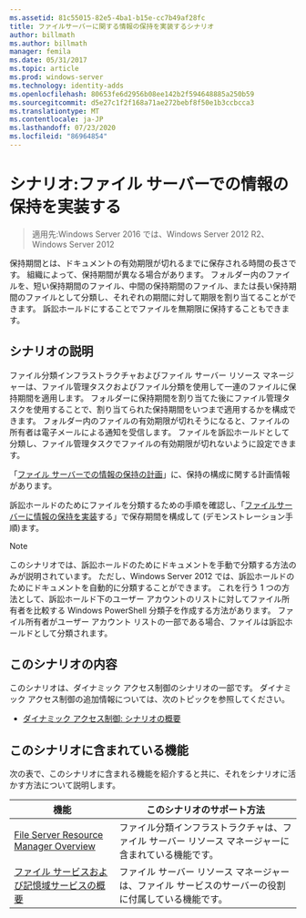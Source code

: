 ```yaml
---
ms.assetid: 81c55015-82e5-4ba1-b15e-cc7b49af28fc
title: ファイルサーバーに関する情報の保持を実装するシナリオ
author: billmath
ms.author: billmath
manager: femila
ms.date: 05/31/2017
ms.topic: article
ms.prod: windows-server
ms.technology: identity-adds
ms.openlocfilehash: 80653fe6d2956b08ee142b2f594648885a250b59
ms.sourcegitcommit: d5e27c1f2f168a71ae272bebf8f50e1b3ccbcca3
ms.translationtype: MT
ms.contentlocale: ja-JP
ms.lasthandoff: 07/23/2020
ms.locfileid: "86964854"
---
```

# <a name="scenario-implement-retention-of-information-on-file-servers"></a>シナリオ:ファイル サーバーでの情報の保持を実装する

>適用先:Windows Server 2016 では、Windows Server 2012 R2、Windows Server 2012

保持期間とは、ドキュメントの有効期限が切れるまでに保存される時間の長さです。 組織によって、保持期間が異なる場合があります。 フォルダー内のファイルを、短い保持期間のファイル、中間の保持期間のファイル、または長い保持期間のファイルとして分類し、それぞれの期間に対して期限を割り当てることができます。 訴訟ホールドにすることでファイルを無期限に保持することもできます。  
  
## <a name="scenario-description"></a><a name="BKMK_OVER"></a>シナリオの説明  
ファイル分類インフラストラクチャおよびファイル サーバー リソース マネージャーは、ファイル管理タスクおよびファイル分類を使用して一連のファイルに保持期間を適用します。 フォルダーに保持期間を割り当てた後にファイル管理タスクを使用することで、割り当てられた保持期間をいつまで適用するかを構成できます。 フォルダー内のファイルの有効期限が切れそうになると、ファイルの所有者は電子メールによる通知を受信します。 ファイルを訴訟ホールドとして分類し、ファイル管理タスクでファイルの有効期限が切れないように設定できます。  
  
「[ファイル サーバーでの情報の保持の計画](assetId:///edf13190-7077-455a-ac01-f534064a9e0c)」に、保持の構成に関する計画情報があります。  
  
訴訟ホールドのためにファイルを分類するための手順を確認し、「[ファイルサーバーに情報の保持を実装](Deploy-Implementing-Retention-of-Information-on-File-Servers--Demonstration-Steps-.md)する」で保存期間を構成して &#40;デモンストレーション手順&#41;ます。  
  
> [!NOTE]  
> このシナリオでは、訴訟ホールドのためにドキュメントを手動で分類する方法のみが説明されています。 ただし、Windows Server 2012 では、訴訟ホールドのためにドキュメントを自動的に分類することができます。 これを行う 1 つの方法として、訴訟ホールド下のユーザー アカウントのリストに対してファイル所有者を比較する Windows PowerShell 分類子を作成する方法があります。 ファイル所有者がユーザー アカウント リストの一部である場合、ファイルは訴訟ホールドとして分類されます。  
  
## <a name="in-this-scenario"></a>このシナリオの内容  
このシナリオは、ダイナミック アクセス制御のシナリオの一部です。 ダイナミック アクセス制御の追加情報については、次のトピックを参照してください。  
  
-   [ダイナミック アクセス制御: シナリオの概要](Dynamic-Access-Control--Scenario-Overview.md)  
  
## <a name="features-included-in-this-scenario"></a><a name="BKMK_NEW"></a>このシナリオに含まれている機能  
次の表で、このシナリオに含まれる機能を紹介すると共に、それをシナリオに活かす方法について説明します。  
  
|機能|このシナリオのサポート方法|  
|-----------|---------------------------------|  
|[File Server Resource Manager Overview](/previous-versions/windows/it-pro/windows-server-2012-R2-and-2012/hh831701(v=ws.11))|ファイル分類インフラストラクチャは、ファイル サーバー リソース マネージャーに含まれている機能です。|  
|[ファイル サービスおよび記憶域サービスの概要](/previous-versions/windows/it-pro/windows-server-2012-R2-and-2012/hh831487(v=ws.11))|ファイル サーバー リソース マネージャーは、ファイル サービスのサーバーの役割に付属している機能です。|  
  
  
